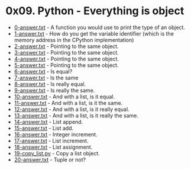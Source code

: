 # 0x09. Python - Everything is object

- [0-answer.txt](https://github.com/CharlesMariga/alx-higher_level_programming/blob/main/0x09-python-everything_is_object/0-answer.txt) - A function you would use to print the type of an object.
- [1-answer.txt](https://github.com/CharlesMariga/alx-higher_level_programming/blob/main/0x09-python-everything_is_object/1-answer.txt) - How do you get the variable identifier (which is the memory address in the CPython implementation)
- [2-answer.txt](https://github.com/CharlesMariga/alx-higher_level_programming/blob/main/0x09-python-everything_is_object/2-answer.txt) - Pointing to the same object.
- [3-answer.txt](https://github.com/CharlesMariga/alx-higher_level_programming/blob/main/0x09-python-everything_is_object/3-answer.txt) - Pointing to the same object.
- [4-answer.txt](https://github.com/CharlesMariga/alx-higher_level_programming/blob/main/0x09-python-everything_is_object/4-answer.txt) - Pointing to the same object.
- [5-answer.txt](https://github.com/CharlesMariga/alx-higher_level_programming/blob/main/0x09-python-everything_is_object/5-answer.txt) - Pointing to the same object.
- [6-answer.txt](https://github.com/CharlesMariga/alx-higher_level_programming/blob/main/0x09-python-everything_is_object/6-answer.txt) - Is equal?
- [7-answer.txt](https://github.com/CharlesMariga/alx-higher_level_programming/blob/main/0x09-python-everything_is_object/7-answer.txt) - Is the same
- [8-answer.txt](https://github.com/CharlesMariga/alx-higher_level_programming/blob/main/0x09-python-everything_is_object/8-answer.txt) - Is really equal.
- [9-answer.txt](https://github.com/CharlesMariga/alx-higher_level_programming/blob/main/0x09-python-everything_is_object/9-answer.txt) - Is really the same.
- [10-answer.txt](https://github.com/CharlesMariga/alx-higher_level_programming/blob/main/0x09-python-everything_is_object/10-answer.txt) - And with a list, is it equal.
- [11-answer.txt](https://github.com/CharlesMariga/alx-higher_level_programming/blob/main/0x09-python-everything_is_object/11-answer.txt) - And with a list, is it the same.
- [12-answer.txt](https://github.com/CharlesMariga/alx-higher_level_programming/blob/main/0x09-python-everything_is_object/12-answer.txt) - And with a list, is it really equal.
- [13-answer.txt](https://github.com/CharlesMariga/alx-higher_level_programming/blob/main/0x09-python-everything_is_object/13-answer.txt) - And with a list, is it really the same.
- [14-answer.txt](https://github.com/CharlesMariga/alx-higher_level_programming/blob/main/0x09-python-everything_is_object/14-answer.txt) - List append.
- [15-answer.txt](https://github.com/CharlesMariga/alx-higher_level_programming/blob/main/0x09-python-everything_is_object/15-answer.txt) - List add.
- [16-answer.txt](https://github.com/CharlesMariga/alx-higher_level_programming/blob/main/0x09-python-everything_is_object/16-answer.txt) - Integer increment.
- [17-answer.txt](https://github.com/CharlesMariga/alx-higher_level_programming/blob/main/0x09-python-everything_is_object/17-answer.txt) - List increment.
- [18-answer.txt](https://github.com/CharlesMariga/alx-higher_level_programming/blob/main/0x09-python-everything_is_object/18-answer.txt) - List assignment.
- [19-copy_list.py](https://github.com/CharlesMariga/alx-higher_level_programming/blob/main/0x09-python-everything_is_object/19-copy_list.py) - Copy a list object.
- [20-answer.txt]() - Tuple or not?
